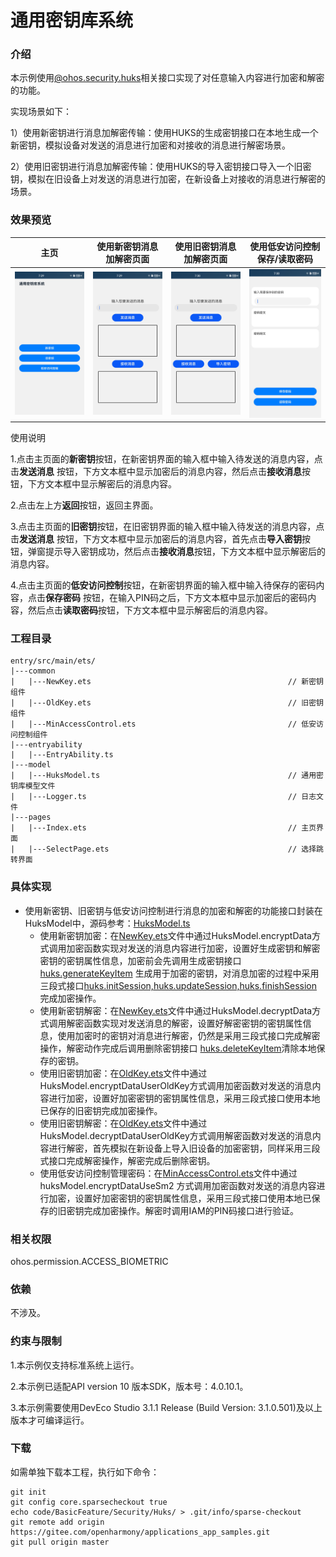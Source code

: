 # 通用密钥库系统

### 介绍

本示例使用[@ohos.security.huks](https://gitee.com/openharmony/docs/blob/master/zh-cn/application-dev/reference/apis/js-apis-huks.md)相关接口实现了对任意输入内容进行加密和解密的功能。

实现场景如下：

1）使用新密钥进行消息加解密传输：使用HUKS的生成密钥接口在本地生成一个新密钥，模拟设备对发送的消息进行加密和对接收的消息进行解密场景。

2）使用旧密钥进行消息加解密传输：使用HUKS的导入密钥接口导入一个旧密钥，模拟在旧设备上对发送的消息进行加密，在新设备上对接收的消息进行解密的场景。

### 效果预览

| 主页                                | 使用新密钥消息加解密页面       | 使用旧密钥消息加解密页面                       | 使用低安访问控制保存/读取密码                              |   
|-----------------------------------|--------------------|------------------------------------|----------------------------------------------|
| ![](screenshots/device/index.png) | ![](screenshots/device/newKey.png) | ![](screenshots/device/oldKey.png) | ![](screenshots/device/minAccessControl.png) |

使用说明

1.点击主页面的**新密钥**按钮，在新密钥界面的输入框中输入待发送的消息内容，点击**发送消息**
按钮，下方文本框中显示加密后的消息内容，然后点击**接收消息**按钮，下方文本框中显示解密后的消息内容。

2.点击左上方**返回**按钮，返回主界面。

3.点击主页面的**旧密钥**按钮，在旧密钥界面的输入框中输入待发送的消息内容，点击**发送消息**
按钮，下方文本框中显示加密后的消息内容，首先点击**导入密钥**按钮，弹窗提示导入密钥成功，然后点击**接收消息**按钮，下方文本框中显示解密后的消息内容。

4.点击主页面的**低安访问控制**按钮，在新密钥界面的输入框中输入待保存的密码内容，点击**保存密码**
按钮，在输入PIN码之后，下方文本框中显示加密后的密码内容，然后点击**读取密码**按钮，下方文本框中显示解密后的消息内容。

### 工程目录

```
entry/src/main/ets/
|---common
|   |---NewKey.ets                                            // 新密钥组件
|   |---OldKey.ets                                            // 旧密钥组件
|   |---MinAccessControl.ets                                  // 低安访问控制组件
|---entryability
|   |---EntryAbility.ts       
|---model
|   |---HuksModel.ts                                          // 通用密钥库模型文件
|   |---Logger.ts                                             // 日志文件
|---pages
|   |---Index.ets                                             // 主页界面
|   |---SelectPage.ets                                        // 选择跳转界面
```

### 具体实现

* 使用新密钥、旧密钥与低安访问控制进行消息的加密和解密的功能接口封装在HuksModel中，源码参考：[HuksModel.ts](entry/src/main/ets/model/HuksModel.ts)
    * 使用新密钥加密：在[NewKey.ets](entry/src/main/ets/common/NewKey.ets)文件中通过HuksModel.encryptData方式调用加密函数实现对发送的消息内容进行加密，设置好生成密钥和解密密钥的密钥属性信息，加密前会先调用生成密钥接口
      [huks.generateKeyItem](https://gitee.com/openharmony/docs/blob/master/zh-cn/application-dev/reference/apis/js-apis-huks.md#huksgeneratekeyitem9-1)
      生成用于加密的密钥，对消息加密的过程中采用三段式接口[huks.initSession,huks.updateSession,huks.finishSession](https://gitee.com/openharmony/docs/blob/master/zh-cn/application-dev/reference/apis/js-apis-huks.md#huksinitsession9-1)
      完成加密操作。
    * 使用新密钥解密：在[NewKey.ets](entry/src/main/ets/common/NewKey.ets)文件中通过HuksModel.decryptData方式调用解密函数实现对发送消息的解密，设置好解密密钥的密钥属性信息，使用加密时的密钥对消息进行解密，仍然是采用三段式接口完成解密操作，解密动作完成后调用删除密钥接口
      [huks.deleteKeyItem](https://gitee.com/openharmony/docs/blob/master/zh-cn/application-dev/reference/apis/js-apis-huks.md#huksdeletekeyitem9-1)清除本地保存的密钥。
    * 使用旧密钥加密：在[OldKey.ets](entry/src/main/ets/common/OldKey.ets)文件中通过HuksModel.encryptDataUserOldKey方式调用加密函数对发送的消息内容进行加密，设置好加密密钥的密钥属性信息，采用三段式接口使用本地已保存的旧密钥完成加密操作。
    * 使用旧密钥解密：在[OldKey.ets](entry/src/main/ets/common/OldKey.ets)文件中通过HuksModel.decryptDataUserOldKey方式调用解密函数对发送的消息内容进行解密，首先模拟在新设备上导入旧设备的加密密钥，同样采用三段式接口完成解密操作，解密完成后删除密钥。
    * 使用低安访问控制管理密码：在[MinAccessControl.ets](entry/src/main/ets/common/MinAccessControl.ets)文件中通过 huksModel.encryptDataUseSm2 方式调用加密函数对发送的消息内容进行加密，设置好加密密钥的密钥属性信息，采用三段式接口使用本地已保存的旧密钥完成加密操作。解密时调用IAM的PIN码接口进行验证。


### 相关权限

ohos.permission.ACCESS_BIOMETRIC

### 依赖

不涉及。

### 约束与限制

1.本示例仅支持标准系统上运行。

2.本示例已适配API version 10 版本SDK，版本号：4.0.10.1。

3.本示例需要使用DevEco Studio 3.1.1 Release (Build Version: 3.1.0.501)及以上版本才可编译运行。

### 下载

如需单独下载本工程，执行如下命令：

```
git init
git config core.sparsecheckout true
echo code/BasicFeature/Security/Huks/ > .git/info/sparse-checkout
git remote add origin https://gitee.com/openharmony/applications_app_samples.git
git pull origin master

```